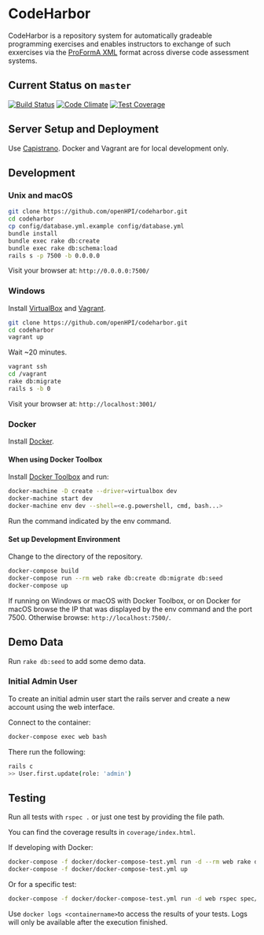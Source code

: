 # CodeHarbor
CodeHarbor is a repository system for automatically gradeable programming exercises and enables instructors to exchange of such exxercises via the [ProFormA XML](https://github.com/ProFormA/proformaxml) format across diverse code assessment systems.


## Current Status on `master`

[![Build Status](https://github.com/openHPI/codeharbor/workflows/CI/badge.svg)](https://github.com/openHPI/codeharbor/actions?query=workflow%3ACI)
[![Code Climate](https://codeclimate.com/github/openHPI/codeharbor/badges/gpa.svg)](https://codeclimate.com/github/openHPI/codeharbor)
[![Test Coverage](https://codeclimate.com/github/openHPI/codeharbor/badges/coverage.svg)](https://codeclimate.com/github/openHPI/codeharbor)


## Server Setup and Deployment
Use [Capistrano](https://capistranorb.com/). Docker and Vagrant are for local development only.


## Development

### Unix and macOS

```bash
git clone https://github.com/openHPI/codeharbor.git
cd codeharbor
cp config/database.yml.example config/database.yml
bundle install
bundle exec rake db:create
bundle exec rake db:schema:load
rails s -p 7500 -b 0.0.0.0
```

Visit your browser at: `http://0.0.0.0:7500/`

### Windows

Install [VirtualBox](https://www.virtualbox.org/) and [Vagrant](https://www.vagrantup.com/).  

```bash
git clone https://github.com/openHPI/codeharbor.git
cd codeharbor
vagrant up
```
Wait ~20 minutes.

```bash
vagrant ssh
cd /vagrant
rake db:migrate
rails s -b 0
```

Visit your browser at: `http://localhost:3001/`

### Docker
Install [Docker](https://docs.docker.com/engine/installation/).  

#### When using Docker Toolbox
Install [Docker Toolbox](https://www.docker.com/products/docker-toolbox) and run:
```bash
docker-machine -D create --driver=virtualbox dev
docker-machine start dev
docker-machine env dev --shell=<e.g.powershell, cmd, bash...>
````
Run the command indicated by the env command. 

#### Set up Development Environment
Change to the directory of the repository.  
```bash
docker-compose build
docker-compose run --rm web rake db:create db:migrate db:seed
docker-compose up
```
If running on Windows or macOS with Docker Toolbox, or on Docker for macOS browse the IP that was displayed by the env command and the port 7500. Otherwise browse: `http://localhost:7500/`.

## Demo Data

Run `rake db:seed` to add some demo data.

### Initial Admin User

To create an initial admin user start the rails server and create a new account using the web interface.

Connect to the container:
```bash
docker-compose exec web bash
```

There run the following:
```bash
rails c
>> User.first.update(role: 'admin')
```

## Testing

Run all tests with `rspec .` or just one test by providing the file path.

You can find the coverage results in `coverage/index.html`.

If developing with Docker:  
```bash
docker-compose -f docker/docker-compose-test.yml run -d --rm web rake db:create db:migrate
docker-compose -f docker/docker-compose-test.yml up  
```

Or for a specific test:
```bash
docker-compose -f docker/docker-compose-test.yml run -d web rspec spec/controllers/exercises_controller_spec.rb
```
Use `docker logs <containername>`to access the results of your tests. Logs will only be available after the execution finished.

